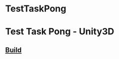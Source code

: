 # TestTaskPong
# Test Task Pong - Unity3D
## [Build](https://github.com/Crozen93/TestTaskPong/blob/master/Build/buildpong.apk "Android Build")
